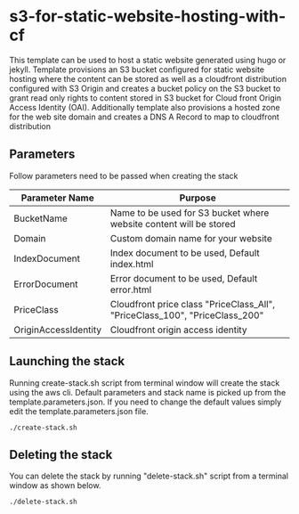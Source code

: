 # s3-for-static-website-hosting-with-cf
This template can be used to host a static website generated using hugo or jekyll. Template provisions an S3 bucket configured for static website hosting where the content can be stored as well as a cloudfront distribution configured with S3 Origin and creates a bucket policy on the S3 bucket to grant read only rights to content stored in S3 bucket for Cloud front Origin Access Identity (OAI). Additionally template also provisions a hosted zone for the web site domain and creates a DNS A Record to map to cloudfront distribution 

## Parameters
Follow parameters need to be passed when creating the stack

Parameter Name                      |   Purpose
------------------------------      |   -----------------------------------------------------------------------
BucketName                          |   Name to be used for S3 bucket where website content will be stored
Domain                              |   Custom domain name for your website
IndexDocument                       |   Index document to be used, Default index.html
ErrorDocument                       |   Error document to be used, Default error.html
PriceClass                          |   Cloudfront price class "PriceClass_All", "PriceClass_100", "PriceClass_200"
OriginAccessIdentity                |   Cloudfront origin access identity

## Launching the stack
Running create-stack.sh script from terminal window will create the stack using the aws cli. Default parameters and stack name is picked up from the template.parameters.json. If you need to change the default values simply edit the template.parameters.json file.

```
./create-stack.sh
```


## Deleting the stack
You can delete the stack by running "delete-stack.sh" script from a terminal window as shown below.

```
./delete-stack.sh
```


